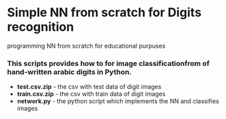 # Simple NN from scratch for Digits recognition

programming NN from scratch for educational purpuses

### This scripts provides how to for image classificationfrom of hand-written arabic digits in Python. 

* **test.csv.zip** - the csv with test data of digit images
* **train.csv.zip** - the csv with train data of digit images
* **network.py** - the python script which implements the NN and classifies images

